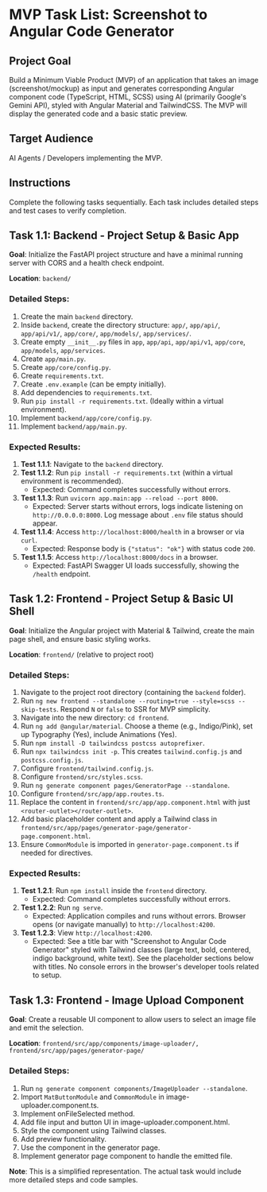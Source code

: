 # MVP Task List: Screenshot to Angular Code Generator

## Project Goal

Build a Minimum Viable Product (MVP) of an application that takes an image (screenshot/mockup) as input and generates corresponding Angular component code (TypeScript, HTML, SCSS) using AI (primarily Google's Gemini API), styled with Angular Material and TailwindCSS. The MVP will display the generated code and a basic static preview.

## Target Audience

AI Agents / Developers implementing the MVP.

## Instructions

Complete the following tasks sequentially. Each task includes detailed steps and test cases to verify completion.

## Task 1.1: Backend - Project Setup & Basic App

**Goal**: Initialize the FastAPI project structure and have a minimal running server with CORS and a health check endpoint.

**Location**: `backend/`

### Detailed Steps:

1. Create the main `backend` directory.
2. Inside `backend`, create the directory structure: `app/`, `app/api/`, `app/api/v1/`, `app/core/`, `app/models/`, `app/services/`.
3. Create empty `__init__.py` files in `app`, `app/api`, `app/api/v1`, `app/core`, `app/models`, `app/services`.
4. Create `app/main.py`.
5. Create `app/core/config.py`.
6. Create `requirements.txt`.
7. Create `.env.example` (can be empty initially).
8. Add dependencies to `requirements.txt`.
9. Run `pip install -r requirements.txt`. (Ideally within a virtual environment).
10. Implement `backend/app/core/config.py`.
11. Implement `backend/app/main.py`.

### Expected Results:

1. **Test 1.1.1**: Navigate to the `backend` directory.
2. **Test 1.1.2**: Run `pip install -r requirements.txt` (within a virtual environment is recommended).
   - Expected: Command completes successfully without errors.
3. **Test 1.1.3**: Run `uvicorn app.main:app --reload --port 8000`.
   - Expected: Server starts without errors, logs indicate listening on `http://0.0.0.0:8000`. Log message about `.env` file status should appear.
4. **Test 1.1.4**: Access `http://localhost:8000/health` in a browser or via `curl`.
   - Expected: Response body is `{"status": "ok"}` with status code `200`.
5. **Test 1.1.5**: Access `http://localhost:8000/docs` in a browser.
   - Expected: FastAPI Swagger UI loads successfully, showing the `/health` endpoint.

## Task 1.2: Frontend - Project Setup & Basic UI Shell

**Goal**: Initialize the Angular project with Material & Tailwind, create the main page shell, and ensure basic styling works.

**Location**: `frontend/` (relative to project root)

### Detailed Steps:

1. Navigate to the project root directory (containing the `backend` folder).
2. Run `ng new frontend --standalone --routing=true --style=scss --skip-tests`. Respond `N` or `false` to SSR for MVP simplicity.
3. Navigate into the new directory: `cd frontend`.
4. Run `ng add @angular/material`. Choose a theme (e.g., Indigo/Pink), set up Typography (Yes), include Animations (Yes).
5. Run `npm install -D tailwindcss postcss autoprefixer`.
6. Run `npx tailwindcss init -p`. This creates `tailwind.config.js` and `postcss.config.js`.
7. Configure `frontend/tailwind.config.js`.
8. Configure `frontend/src/styles.scss`.
9. Run `ng generate component pages/GeneratorPage --standalone`.
10. Configure `frontend/src/app/app.routes.ts`.
11. Replace the content in `frontend/src/app/app.component.html` with just `<router-outlet></router-outlet>`.
12. Add basic placeholder content and apply a Tailwind class in `frontend/src/app/pages/generator-page/generator-page.component.html`.
13. Ensure `CommonModule` is imported in `generator-page.component.ts` if needed for directives.

### Expected Results:

1. **Test 1.2.1**: Run `npm install` inside the `frontend` directory.
   - Expected: Command completes successfully without errors.
2. **Test 1.2.2**: Run `ng serve`.
   - Expected: Application compiles and runs without errors. Browser opens (or navigate manually) to `http://localhost:4200`.
3. **Test 1.2.3**: View `http://localhost:4200`.
   - Expected: See a title bar with "Screenshot to Angular Code Generator" styled with Tailwind classes (large text, bold, centered, indigo background, white text). See the placeholder sections below with titles. No console errors in the browser's developer tools related to setup.

## Task 1.3: Frontend - Image Upload Component

**Goal**: Create a reusable UI component to allow users to select an image file and emit the selection.

**Location**: `frontend/src/app/components/image-uploader/, frontend/src/app/pages/generator-page/`

### Detailed Steps:

1. Run `ng generate component components/ImageUploader --standalone`.
2. Import `MatButtonModule` and `CommonModule` in image-uploader.component.ts.
3. Implement onFileSelected method.
4. Add file input and button UI in image-uploader.component.html.
5. Style the component using Tailwind classes.
6. Add preview functionality.
7. Use the component in the generator page.
8. Implement generator page component to handle the emitted file.

**Note**: This is a simplified representation. The actual task would include more detailed steps and code samples. 